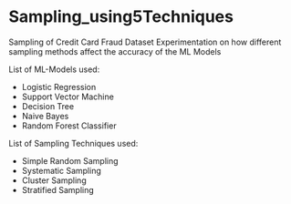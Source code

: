 # Sampling_using5Techniques
Sampling of Credit Card Fraud Dataset
Experimentation on how different sampling methods affect the accuracy of the ML Models

List of ML-Models used:

* Logistic Regression 
* Support Vector Machine 
* Decision Tree
* Naive Bayes 
* Random Forest Classifier


List of Sampling Techniques used:

* Simple Random Sampling
* Systematic Sampling
* Cluster Sampling
* Stratified Sampling
